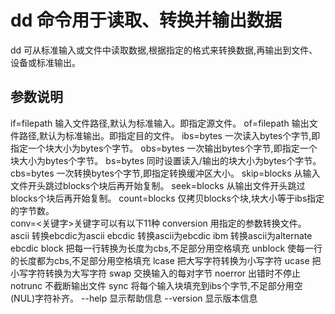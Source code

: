 # dd 命令用于读取、转换并输出数据

dd 可从标准输入或文件中读取数据,根据指定的格式来转换数据,再输出到文件、设备或标准输出。

## 参数说明

if=filepath          输入文件路径,默认为标准输入。即指定源文件。
of=filepath          输出文件路径,默认为标准输出。即指定目的文件。
ibs=bytes            一次读入bytes个字节,即指定一个块大小为bytes个字节。
obs=bytes            一次输出bytes个字节,即指定一个块大小为bytes个字节。
bs=bytes             同时设置读入/输出的块大小为bytes个字节。
cbs=bytes            一次转换bytes个字节,即指定转换缓冲区大小。
skip=blocks          从输入文件开头跳过blocks个块后再开始复制。
seek=blocks          从输出文件开头跳过blocks个块后再开始复制。
count=blocks         仅拷贝blocks个块,块大小等于ibs指定的字节数。
</br>
conv=<关键字>关键字可以有以下11种
 conversion           用指定的参数转换文件。
 ascii                转换ebcdic为ascii
 ebcdic               转换ascii为ebcdic
 ibm                  转换ascii为alternate ebcdic
 block                把每一行转换为长度为cbs,不足部分用空格填充
 unblock              使每一行的长度都为cbs,不足部分用空格填充
 lcase                把大写字符转换为小写字符
 ucase                把小写字符转换为大写字符
 swap                 交换输入的每对字节
 noerror              出错时不停止
 notrunc              不截断输出文件
 sync                 将每个输入块填充到ibs个字节,不足部分用空(NUL)字符补齐。
--help                显示帮助信息
--version             显示版本信息
